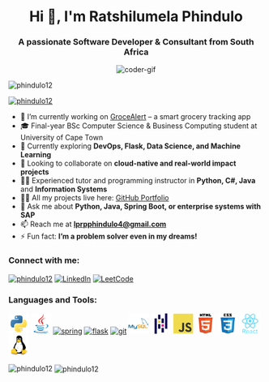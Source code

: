 <h1 align="center">Hi 👋, I'm Ratshilumela Phindulo</h1>
<h3 align="center">A passionate Software Developer & Consultant from South Africa</h3>

<p align="center">
  <img src="https://media.giphy.com/media/qgQUggAC3Pfv687qPC/giphy.gif" width="300" alt="coder-gif"/>
</p>

<p align="left"> <img src="https://komarev.com/ghpvc/?username=phindulo12&label=Profile%20views&color=0e75b6&style=flat" alt="phindulo12" /> </p>

<p align="left"> <a href="https://github.com/ryo-ma/github-profile-trophy"><img src="https://github-profile-trophy.vercel.app/?username=phindulo12" alt="phindulo12" /></a> </p>

- 🔭 I’m currently working on [GroceAlert](https://github.com/phindulo12/GrocAlert) – a smart grocery tracking app  
- 🎓 Final-year BSc Computer Science & Business Computing student at University of Cape Town  
- 🌱 Currently exploring **DevOps, Flask, Data Science, and Machine Learning**  
- 👯 Looking to collaborate on **cloud-native and real-world impact projects**  
- 👨‍🏫 Experienced tutor and programming instructor in **Python, C#, Java** and **Information Systems**  
- 👨‍💻 All my projects live here: [GitHub Portfolio](https://github.com/phindulo12)  
- 💬 Ask me about **Python, Java, Spring Boot, or enterprise systems with SAP**  
- 📫 Reach me at **lprpphindulo4@gmail.com**  
- ⚡ Fun fact: **I’m a problem solver even in my dreams!**

<h3 align="left">Connect with me:</h3>
<p align="left">
<a href="https://dev.to/phindulo12" target="blank"><img align="center" src="https://raw.githubusercontent.com/rahuldkjain/github-profile-readme-generator/master/src/images/icons/Social/devto.svg" alt="phindulo12" height="30" width="40" /></a>
<a href="https://www.linkedin.com/in/phindulo-ratshilumela-b57515229" target="blank"><img align="center" src="https://raw.githubusercontent.com/rahuldkjain/github-profile-readme-generator/master/src/images/icons/Social/linked-in-alt.svg" alt="LinkedIn" height="30" width="40" /></a>
<a href="https://leetcode.com/u/codelife06/" target="blank"><img align="center" src="https://raw.githubusercontent.com/rahuldkjain/github-profile-readme-generator/master/src/images/icons/Social/leet-code.svg" alt="LeetCode" height="30" width="40" /></a>
</p>

<h3 align="left">Languages and Tools:</h3>
<p align="left"> 
<a href="https://www.python.org" target="_blank"><img src="https://raw.githubusercontent.com/devicons/devicon/master/icons/python/python-original.svg" alt="python" width="40" height="40"/></a>
<a href="https://www.java.com" target="_blank"><img src="https://raw.githubusercontent.com/devicons/devicon/master/icons/java/java-original.svg" alt="java" width="40" height="40"/></a>
<a href="https://spring.io/" target="_blank"><img src="https://www.vectorlogo.zone/logos/springio/springio-icon.svg" alt="spring" width="40" height="40"/></a>
<a href="https://flask.palletsprojects.com/" target="_blank"><img src="https://www.vectorlogo.zone/logos/pocoo_flask/pocoo_flask-icon.svg" alt="flask" width="40" height="40"/></a>
<a href="https://git-scm.com/" target="_blank"><img src="https://www.vectorlogo.zone/logos/git-scm/git-scm-icon.svg" alt="git" width="40" height="40"/></a>
<a href="https://www.mysql.com/" target="_blank"><img src="https://raw.githubusercontent.com/devicons/devicon/master/icons/mysql/mysql-original-wordmark.svg" alt="mysql" width="40" height="40"/></a>
<a href="https://pandas.pydata.org/" target="_blank"><img src="https://raw.githubusercontent.com/devicons/devicon/2ae2a900d2f041da66e950e4d48052658d850630/icons/pandas/pandas-original.svg" alt="pandas" width="40" height="40"/></a>
<a href="https://developer.mozilla.org/en-US/docs/Web/JavaScript" target="_blank"><img src="https://raw.githubusercontent.com/devicons/devicon/master/icons/javascript/javascript-original.svg" alt="javascript" width="40" height="40"/></a>
<a href="https://www.w3.org/html/" target="_blank"><img src="https://raw.githubusercontent.com/devicons/devicon/master/icons/html5/html5-original-wordmark.svg" alt="html5" width="40" height="40"/></a>
<a href="https://www.w3schools.com/css/" target="_blank"><img src="https://raw.githubusercontent.com/devicons/devicon/master/icons/css3/css3-original-wordmark.svg" alt="css3" width="40" height="40"/></a>
<a href="https://reactjs.org/" target="_blank"><img src="https://raw.githubusercontent.com/devicons/devicon/master/icons/react/react-original-wordmark.svg" alt="react" width="40" height="40"/></a>
<a href="https://www.linux.org/" target="_blank"><img src="https://raw.githubusercontent.com/devicons/devicon/master/icons/linux/linux-original.svg" alt="linux" width="40" height="40"/></a>
</p>

<p><img align="left" src="https://github-readme-stats.vercel.app/api/top-langs?username=phindulo12&show_icons=true&locale=en&layout=compact" alt="phindulo12" /></p>

<p>&nbsp;<img align="center" src="https://github-readme-stats.vercel.app/api?username=phindulo12&show_icons=true&locale=en" alt="phindulo12" /></p>


